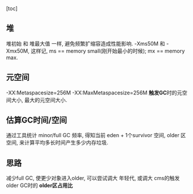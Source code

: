 

[toc]

## 堆

堆初始 和 堆最大值 一样, 避免频繁扩缩容造成性能影响. -Xms50M 和 -Xmx50M, 这样记, ms == memory small(刚开始最小的时候); mx == memory max.



## 元空间

-XX:Metaspacesize=256M -XX:MaxMetaspacesize=256M
**触发GC**时的元空间大小, 最大的元空间大小.





## 估算GC时间/空间

通过工具统计 minor/full GC 频率, 
得知当前 eden + 1个survivor 空间, older 区 空间, 来计算平均多长时间产生多少内存垃圾.



## 思路

减少full GC, 使更少对象进入older, 可以尝试调大 年轻代, 或调大 cms的触发older  GC时的 **older区占用比**

